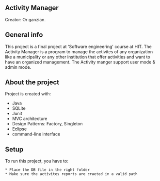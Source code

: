 
## Activity Manager

Creator: Or ganzian.

## General info
This project is a final project at 'Software engineering' course at HIT.
The Activity Manager is a program to manage the activites of any organization like a municipality or any other institution that offer activities and want to have an organized management.
The Activity manger support user mode & admin mode.
	
## About the project
Project is created with:
* Java
* SQLite
* Junit
* MVC architecture
* Design Patterns: Factory, Singleton
* Eclipse
* command-line interface
	
## Setup
To run this project, you have to:

```
* Place the DB file in the right folder
* Make sure the activites reports are craeted in a valid path



```

